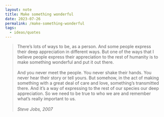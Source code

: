 ```yaml
---
layout: note
title: Make something wonderful
date: 2023-07-26
permalink: /make-something-wonderful
tags:
  - ideas/quotes
---
```


> There’s lots of ways to be, as a person. And some people express their deep appreciation in different ways. But one of the ways that I believe people express their appreciation to the rest of humanity is to make something wonderful and put it out there.
> <br><br>
> And you never meet the people. You never shake their hands. You never hear their story or tell yours. But somehow, in the act of making something with a great deal of care and love, something’s transmitted there. And it’s a way of expressing to the rest of our species our deep appreciation. So we need to be true to who we are and remember what’s really important to us.
> <br><br>
> *Steve Jobs, 2007*